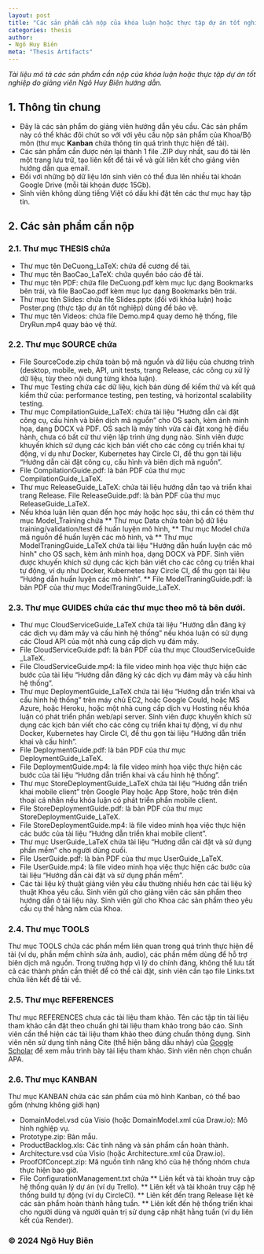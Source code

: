 ```yaml
---
layout: post
title: "Các sản phẩm cần nộp của khóa luận hoặc thực tập dự án tốt nghiệp"
categories: thesis
author:
- Ngô Huy Biên
meta: "Thesis Artifacts"
---
```

_Tài liệu mô tả các sản phẩm cần nộp của khóa luận hoặc thực tập dự án tốt nghiệp do giảng viên Ngô Huy Biên hướng dẫn._

## 1. Thông tin chung
* Đây là các sản phẩm do giảng viên hướng dẫn yêu cầu. Các sản phẩm này có thể khác đôi chút so với với yêu cầu nộp sản phẩm của Khoa/Bộ môn (thư mục **Kanban** chứa thông tin quá trình thực hiện đề tài).
* Các sản phẩm cần được nén lại thành 1 file .ZIP duy nhất, sau đó tải lên một trang lưu trữ, tạo liên kết để tải về và gửi liên kết cho giảng viên hướng dẫn qua email.
* Đối với những bộ dữ liệu lớn sinh viên có thể đưa lên nhiều tài khoản Google Drive (mỗi tài khoản được 15Gb).
* Sinh viên không dùng tiếng Việt có dấu khi đặt tên các thư mục hay tập tin.

## 2. Các sản phẩm cần nộp

### 2.1. Thư mục THESIS chứa
* Thư mục tên DeCuong_LaTeX: chứa đề cương đề tài.
* Thư mục tên BaoCao_LaTeX: chứa quyển báo cáo đề tài.
* Thư mục tên PDF: chứa file DeCuong.pdf kèm mục lục dạng Bookmarks bên trái, và file BaoCao.pdf kèm mục lục dạng Bookmarks bên trái.
* Thư mục tên Slides: chứa file Slides.pptx (đối với khóa luận) hoặc Poster.png (thực tập dự án tốt nghiệp) dùng để bảo vệ.
* Thư mục tên Videos: chứa file Demo.mp4 quay demo hệ thống, file DryRun.mp4 quay bảo vệ thử.

### 2.2. Thư mục SOURCE chứa
* File SourceCode.zip chứa toàn bộ mã nguồn và dữ liệu của chương trình (desktop, mobile, web, API, unit tests, trang Release, các công cụ xử lý dữ liệu, tùy theo nội dung từng khóa luận).
* Thư mục Testing chứa các dữ liệu, kịch bản dùng để kiểm thử và kết quả kiểm thử của: performance testing, pen testing, và horizontal scalability testing.
* Thư mục CompilationGuide_LaTeX: chứa tài liệu “Hướng dẫn cài đặt công cụ, cấu hình và biên dịch mã nguồn” cho OS sạch, kèm ảnh minh họa, dạng DOCX và PDF. OS sạch là máy tính vừa cài đặt xong hệ điều hành, chưa có bất cứ thư viện lập trình ứng dụng nào. Sinh viên được khuyến khích sử dụng các kịch bản viết cho các công cụ triển khai tự động, ví dụ như Docker, Kubernetes hay Circle CI, để thu gọn tài liệu “Hướng dẫn cài đặt công cụ, cấu hình và biên dịch mã nguồn”.
* File CompilationGuide.pdf: là bản PDF của thư mục CompilationGuide_LaTeX.
* Thư mục ReleaseGuide_LaTeX: chứa tài liệu hướng dẫn tạo và triển khai trang Release.
File ReleaseGuide.pdf: là bản PDF của thư mục ReleaseGuide_LaTeX.
* Nếu khóa luận liên quan đến học máy hoặc học sâu, thì cần có thêm thư mục Model_Training chứa 
** Thư mục Data chứa toàn bộ dữ liệu training/validation/test để huấn luyện mô hình, 
** Thư mục Model chứa mã nguồn để huấn luyện các mô hình, và
** Thư mục ModelTraningGuide_LaTeX chứa tài liệu "Hướng dẫn huấn luyện các mô hình" cho OS sạch, kèm ảnh minh họa, dạng DOCX và PDF. Sinh viên được khuyến khích sử dụng các kịch bản viết cho các công cụ triển khai tự động, ví dụ như Docker, Kubernetes hay Circle CI, để thu gọn tài liệu “Hướng dẫn huấn luyện các mô hình”.
** File ModelTraningGuide.pdf: là bản PDF của thư mục ModelTraningGuide_LaTeX.

### 2.3. Thư mục GUIDES chứa các thư mục theo mô tả bên dưới.
* Thư mục CloudServiceGuide_LaTeX chứa tài liệu “Hướng dẫn đăng ký các dịch vụ đám mây và cấu hình hệ thống” nếu khóa luận có sử dụng các Cloud API của một nhà cung cấp dịch vụ đám mây.
* File CloudServiceGuide.pdf: là bản PDF của thư mục CloudServiceGuide _LaTeX.
* File CloudServiceGuide.mp4: là file video minh họa việc thực hiện các bước của tài liệu “Hướng dẫn đăng ký các dịch vụ đám mây và cấu hình hệ thống”.
* Thư mục DeploymentGuide_LaTeX chứa tài liệu “Hướng dẫn triển khai và cấu hình hệ thống” trên máy chủ EC2, hoặc Google Could, hoặc MS Azure, hoặc Heroku, hoặc một nhà cung cấp dịch vụ Hosting nếu khóa luận có phát triển phần web/api server. Sinh viên được khuyến khích sử dụng các kịch bản viết cho các công cụ triển khai tự động, ví dụ như Docker, Kubernetes hay Circle CI, để thu gọn tài liệu “Hướng dẫn triển khai và cấu hình”.
* File DeploymentGuide.pdf: là bản PDF của thư mục DeploymentGuide_LaTeX.
* File DeploymentGuide.mp4: là file video minh họa việc thực hiện các bước của tài liệu “Hướng dẫn triển khai và cấu hình hệ thống”.
* Thư mục StoreDeploymentGuide_LaTeX chứa tài liệu “Hướng dẫn triển khai mobile client” trên Google Play hoặc App Store, hoặc trên điện thoại cá nhân nếu khóa luận có phát triển phần mobile client.
* File StoreDeploymentGuide.pdf: là bản PDF của thư mục StoreDeploymentGuide_LaTeX.
* File StoreDeploymentGuide.mp4: là file video minh họa việc thực hiện các bước của tài liệu “Hướng dẫn triển khai mobile client”.
* Thư mục UserGuide_LaTeX chứa tài liệu “Hướng dẫn cài đặt và sử dụng phần mềm” cho người dùng cuối.
* File UserGuide.pdf: là bản PDF của thư mục UserGuide_LaTeX.
* File UserGuide.mp4: là file video minh họa việc thực hiện các bước của tài liệu “Hướng dẫn cài đặt và sử dụng phần mềm”.
* Các tài liệu kỹ thuật giảng viên yêu cầu thường nhiều hơn các tài liệu kỹ thuật Khoa yêu cầu. Sinh viên gửi cho giảng viên các sản phẩm theo hướng dẫn ở tài liệu này. Sinh viên gửi cho Khoa các sản phẩm theo yêu cầu cụ thể hằng năm của Khoa.

### 2.4. Thư mục TOOLS
Thư mục TOOLS chứa các phần mềm liên quan trong quá trình thực hiện đề tài (ví dụ, phần mềm chỉnh sửa ảnh, audio), các phần mềm dùng để hỗ trợ biên dịch mã nguồn. Trong trường hợp vì lý do chính đáng, không thể lưu tất cả các thành phần cần thiết để có thể cài đặt, sinh viên cần tạo file Links.txt chứa liên kết để tải về.

### 2.5. Thư mục REFERENCES
Thư mục REFERENCES chưa các tài liệu tham khảo. Tên các tập tin tài liệu tham khảo cần đặt theo chuẩn ghi tài liệu tham khảo trong báo cáo. Sinh viên cần thể hiện các tài liệu tham khảo theo đúng chuẩn thông dụng. Sinh viên nên sử dụng tính năng Cite (thể hiện bằng dấu nháy) của [Google Scholar](https://scholar.google.com.vn/scholar?hl=en&as_sdt=0%2C5&q=Efficient+backprop) để xem mẫu trình bày tài liệu tham khảo. Sinh viên nên chọn chuẩn APA.

### 2.6. Thư mục KANBAN
Thư mục KANBAN chứa các sản phẩm của mô hình Kanban, có thể bao gồm (nhưng không giới hạn)
* DomainModel.vsd của Visio (hoặc DomainModel.xml của Draw.io): Mô hình nghiệp vụ.
* Prototype.zip: Bản mẫu.
* ProductBacklog.xls: Các tính năng và sản phẩm cần hoàn thành.
* Architecture.vsd của Visio (hoặc Architecture.xml của Draw.io).
* ProofOfConcept.zip: Mã nguồn tính năng khó của hệ thống nhóm chưa thực hiện bao giờ.
* File ConfigurationManagement.txt chứa
** Liên kết và tài khoản truy cập hệ thống quản lý dự án (ví dụ Trello).
** Liên kết và tài khoản truy cập hệ thống build tự động (ví dụ CircleCI).
** Liên kết đến trang Release liệt kê các sản phẩm hoàn thành hằng tuần.
** Liên kết đến hệ thống triển khai cho người dùng và người quản trị sử dụng cập nhật hằng tuần (ví dụ liên kết của Render).

### &copy; 2024 Ngô Huy Biên
